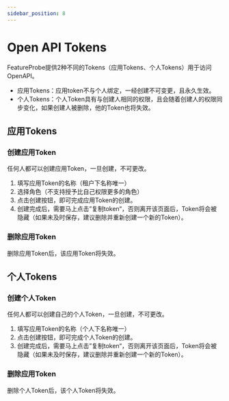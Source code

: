```yaml
---
sidebar_position: 8
---
```


# Open API Tokens

FeatureProbe提供2种不同的Tokens（应用Tokens、个人Tokens）用于访问 OpenAPI。
  - 应用Tokens：应用token不与个人绑定，一经创建不可变更，且永久生效。
  - 个人Tokens：个人Token具有与创建人相同的权限，且会随着创建人的权限同步变化，如果创建人被删除，他的Token也将失效。

## 应用Tokens

### 创建应用Token
任何人都可以创建应用Token，一旦创建，不可更改。
1. 填写应用Token的名称（租户下名称唯一）
2. 选择角色（不支持授予比自己权限更多的角色）
3. 点击创建按钮，即可完成应用Token的创建。
4. 创建完成后，需要马上点击”复制token“，否则离开该页面后，Token将会被隐藏（如果未及时保存，建议删除并重新创建一个新的Token）。

### 删除应用Token
删除应用Token后，该应用Token将失效。


## 个人Tokens

### 创建个人Token
任何人都可以创建自己的个人Token，一旦创建，不可更改。
1. 填写应用Token的名称（个人下名称唯一）
2. 点击创建按钮，即可完成个人Token的创建。
3. 创建完成后，需要马上点击”复制token“，否则离开该页面后，Token将会被隐藏（如果未及时保存，建议删除并重新创建一个新的Token）。

### 删除应用Token
删除个人Token后，该个人Token将失效。
